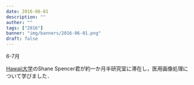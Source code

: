```yaml
---
date: 2016-06-01
description: ""
auther: ""
tags: ["2016"]
banner: "img/banners/2016-06-01.png"
draft: false
---
```

6-7月

[Hawaii大学](https://www.hawaii.edu/)のShane Spencer君が約一か月半研究室に滞在し，医用画像処理について学びました．
<!--more-->
